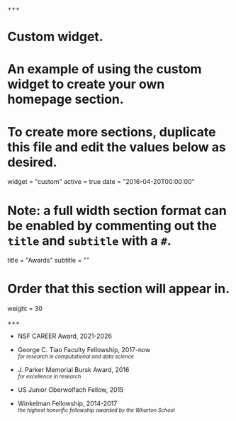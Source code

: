 +++
# Custom widget.
# An example of using the custom widget to create your own homepage section.
# To create more sections, duplicate this file and edit the values below as desired.
widget = "custom"
active = true
date = "2016-04-20T00:00:00"

# Note: a full width section format can be enabled by commenting out the `title` and `subtitle` with a `#`.
title = "Awards"
subtitle = ""

# Order that this section will appear in.
weight = 30

+++

<!-- This is an example of using the *custom* widget to create your own homepage section.

To remove this section, either delete `content/home/teaching.md` or edit the frontmatter of the file to deactivate the widget by setting `active = false`. -->

- NSF CAREER Award, 2021-2026    

- George C. Tiao Faculty Fellowship, 2017-now    
    <sub>*for research in computational and data science*</sub>

- J. Parker Memorial Bursk Award, 2016    
    <sub>*for excellence in research*</sub>

- US Junior Oberwolfach Fellow, 2015

- Winkelman Fellowship, 2014-2017    
    <sub>*the highest honorific fellowship awarded by the Wharton School*</sub>
